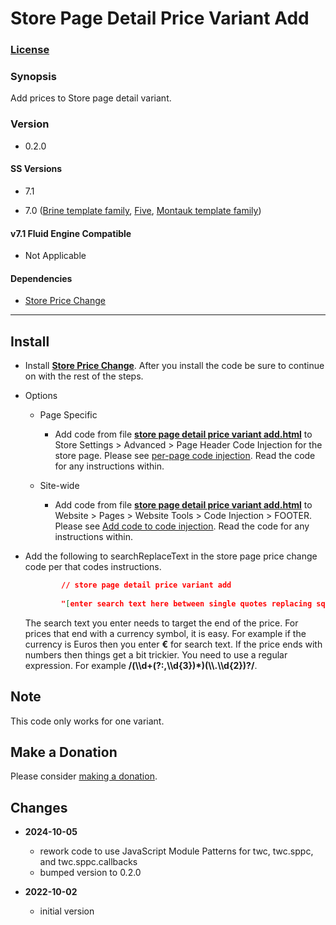 # Store Page Detail Price Variant Add

### [License][1]

### Synopsis

Add prices to Store page detail variant.

### Version

  * 0.2.0

#### SS Versions

  * 7.1
  
  * 7.0 ([Brine template family][2], [Five][3], [Montauk template family][4])

#### v7.1 Fluid Engine Compatible

  * Not Applicable

#### Dependencies

  * [Store Price Change][5]

---

## Install

* Install **[Store Price Change][6]**. After you install the code be sure to
  continue on with the rest of the steps.
  
* Options

  * Page Specific
  
    * Add code from file **[store page detail price variant add.html][7]** to
      Store Settings > Advanced > Page Header Code Injection for the store page.
      Please see [per-page code injection][8]. Read the code for any
      instructions within.
      
  * Site-wide
  
    * Add code from file **[store page detail price variant add.html][7]** to
      Website > Pages > Website Tools > Code Injection > FOOTER. Please see [Add
      code to code injection][9]. Read the code for any instructions within.
      
* Add the following to searchReplaceText in the store page price change code per
  that codes instructions.
  
  ```json
          // store page detail price variant add
          
          "[enter search text here between single quotes replacing square brackets]" : "twcSpphwf",
    ```
    
  The search text you enter needs to target the end of the price. For prices
  that end with a currency symbol, it is easy. For example if the currency is
  Euros then you enter **€** for search text. If the price ends with numbers
  then things get a bit trickier. You need to use a regular expression. For
  example **/(\\\d+(?:,\\\d{3})*)(\\\\.\\\d{2})?/**.

## Note

This code only works for one variant.

## Make a Donation

Please consider [making a donation][10].

## Changes

* **2024-10-05**

  * rework code to use JavaScript Module Patterns for twc, twc.sppc, and
    twc.sppc.callbacks
  * bumped version to 0.2.0
  
* **2022-10-02**

  * initial version

[1]: https://github.com/tomsWebConsulting/twcsl/blob/main/LICENSE.txt#L1
[2]: https://support.squarespace.com/hc/en-us/articles/212512738-Brine-template-family
[3]: https://support.squarespace.com/hc/en-us/articles/206544937-Five-template
[4]: https://support.squarespace.com/hc/en-us/articles/205815568-Montauk-template-family
[5]: https://github.com/tomsWebConsulting/twcsl/tree/main/Store%20Page%20Price%20Change
[6]: https://github.com/tomsWebConsulting/twcsl/tree/main/Store%20Page%20Price%20Change#store-page-price-change
[7]: store%page%20detail%20price%20variant%20add.html#L1
[8]: https://support.squarespace.com/hc/en-us/articles/205815908-Using-code-injection#toc-per-page-code-injection
[9]: https://support.squarespace.com/hc/en-us/articles/205815908-Using-code-injection#toc-add-code-to-code-injection
[10]: https://github.com/tomsWebConsulting/twcsl#make-a-donation
